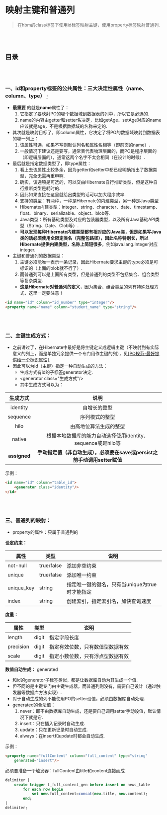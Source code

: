 # 映射主键和普通列
> 在hbm的class标签下使用id标签映射主键，使用property标签映射普通列.

<br><br>

## 目录

<br><br>

### 一、id和property标签的公共属性：三大决定性属性（name、column、type） [·](#目录)
- **最重要** 的就是**name**属性了：
  1. 它指定了要映射PO的哪个数据域到数据表的列中，所以它是必选的.
  2. name的内容由getter和setter名决定，比如getAge、setAge对应的name应该就是age，不是根据数据域的名称来定的.
- 其次就是映射目标了，即column属性，它决定了将PO的数据域映射到数据表的哪一列上：
  1. 该属性可选，如果不写则默认列名和属性名相等（即前面的name）.
  2. 一般情况下建议还是要写，通常表代表物理层面的，而PO是程序层面的（即逻辑层面的），通常这两个名字不太会相同（在设计的时候）.
- 最后就是指定数据类型了，即type属性：
  1. 看上去该属性比较多余，因为getter和setter中都已经明确指出了数据类型，完全无需再重申啊.
  2. 确实，该选项是可选的，可以交由Hibernate自行推断类型，但是这种自行推断类型是耗时的.
  3. 因此如果直接在这里就给出类型的话可以加大程序效率.
  4. 支持的类型：有两种，一种是Hibernate的内建类型，另一种是Java类型
    - Hibernate内建类型：integer、string、character、date、timestamp、float、binary、serializable、object、blob等.
    - Java类型：所有基础类型及对应的包装器类型，以及所有Java基础API类型（String、Date、Clob等）.
    - **可以发现每种Hibernate内建类型都有相对应的Java类，但是如果写Java类的话必须使用全限定类名（完整包路径），因此名称特别长，所以Hibernate提供内建类型，名称上简短很多**，例如java.lang.Integer对应integer.
- 主键和普通列的数据类型：
  1. 主键必须能唯一表示一条记录，因此Hibernate要求主键的type必须是可标识的（上面的blob就不行了）.
  2. 而普通列可以是上面所有类型，但是普通列的类型不包括集合、组合类型等复杂类型.
    - **这是Hibernate对普通列的定义**，因为集合、组合类型的列有特殊处理方式，这里一定要注意！

```html
<id name="id" column="id_number" type="integer"/>
<property name="name" column="student_name" type="string"/>
```

<br><br>

### 二、主键生成方式：
- 之前讲过了，在Hibernate中最好是将主键定义成逻辑主键（不映射到有实际意义的列上，而是单独冗余提供一个专门用作主键的列），见[\[PO规范-最好提供给一个标识属性\]](https://github.com/double-cute/note/blob/master/hibernate/PO.md#一po规范).
- 因此可以为id（主键）指定一种自动生成的方法：
  - 生成方式有id的子标签generator决定.
  - \<generator class="生成方式"/\>
  - 其中生成方式可以为：

| 生成方式 | 说明 |
| :---: | :---: |
| identity | 自增长的整型 |
| sequence | 序列模式的整型 |
| hilo | 由高地位算法生成的整型 |
| native | 根据本地数据库的能力自动选择使用identity、sequence或是hilo等 |
| **assigned** | **手动指定值（非自动生成），必须要在save或persist之前手动调用setter赋值** |

示例：
```html
<id name="id" column="table_id">
    <generator class="identity"/>
</id>
```

<br><br>

### 三、普通列的映射：
- property的属性：只属于普通列的

**设定约束：**

| 属性 | 类型 | 说明 |
| --- | --- | --- |
| not-null | true/false | 添加非空约束 |
| unique | true/false | 添加唯一约束 |
| unique_key | string | 指定唯一键的键名，只有当unique为true时才能指定 |
| index | string | 创建索引，指定索引名，加快查询速度 |

**度量：**

| 属性 | 类型 | 说明 |
| --- | --- | --- |
| length | digit | 指定字段长度 |
| precision | digit | 指定有效位数，只有数值型数据有效 |
| scale | digit | 指定小数位数，只有浮点型数据有效 |

**数值自动生成：** generated
- 和id的generator子标签类似，都是让数据库自动为其生成一个值.
- 但不同的是主键专门由主键生成器，而普通列则没有，需要自己设计（通过触发器等数据库方法实现）.
- 对于自动生成的列不能使用PO的setter设值，必须由数据库自动处理.
- generated的合法值：
  1. never：即不由数据库自动生成，还是要自己调用setter手动设值，默认情况下就是它.
  2. insert：只在插入记录时自动生成.
  3. update：只在更新记录时自动生成.
  4. always：在insert和update时都会自动生成.

示例：
```html
<property name="fullContent" column="full_content" type="string"
    generated="insert"/>
```

必须要准备一个触发器：fullContent由title和content连接而成

```sql
delimiter |
    create trigger t_full_content_gen before insert on news_table
        for each row begin
            set new.full_content=concat(new.title, new.content);
        end;
|
delimiter;
```
